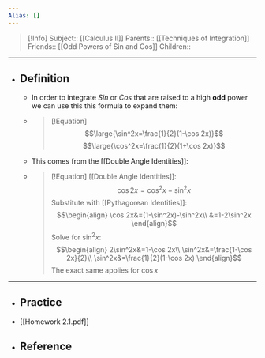 ```yaml
---
Alias: []
---
```

> [!Info]
> Subject:: [[Calculus II]]
> Parents:: [[Techniques of Integration]]
> Friends:: [[Odd Powers of Sin and Cos]]
> Children:: 
---
- ## Definition
	- In order to integrate $Sin$ or $Cos$ that are raised to a high **odd** power we can use this this formula to expand them:
	- > [!Equation]
	  > $$\large{\sin^2x=\frac{1}{2}(1-\cos 2x)}$$
	  > $$\large{\cos^2x=\frac{1}{2}(1+\cos 2x)}$$
	- This comes from the [[Double Angle Identities]]:
	- > [!Equation]
	  > [[Double Angle Identities]]:
	  > $$\cos 2x=\cos^2x-\sin^2x$$
	  > Substitute with [[Pythagorean Identities]]:
	  > $$\begin{align}
	  > \cos 2x&=(1-\sin^2x)-\sin^2x\\
	  > &=1-2\sin^2x
	  > \end{align}$$
	  > Solve for $\sin^2x$:
	  > $$\begin{align}
	  > 2\sin^2x&=1-\cos 2x\\
	  > \sin^2x&=\frac{1-\cos 2x}{2}\\
	  > \sin^2x&=\frac{1}{2}(1-\cos 2x)
	  > \end{align}$$
	  > The exact same applies for $\cos x$
---
- ## Practice
- [[Homework 2.1.pdf]]
- ## Reference
